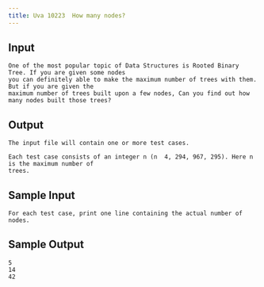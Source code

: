 ```yaml
---
title: Uva 10223  How many nodes?
---
```



## Input

```text
One of the most popular topic of Data Structures is Rooted Binary Tree. If you are given some nodes
you can definitely able to make the maximum number of trees with them. But if you are given the
maximum number of trees built upon a few nodes, Can you find out how many nodes built those trees?
```

## Output

```text
The input file will contain one or more test cases.

Each test case consists of an integer n (n  4, 294, 967, 295). Here n is the maximum number of
trees.

```

## Sample Input

```text
For each test case, print one line containing the actual number of nodes.

```

## Sample Output

```text
5
14
42

```
